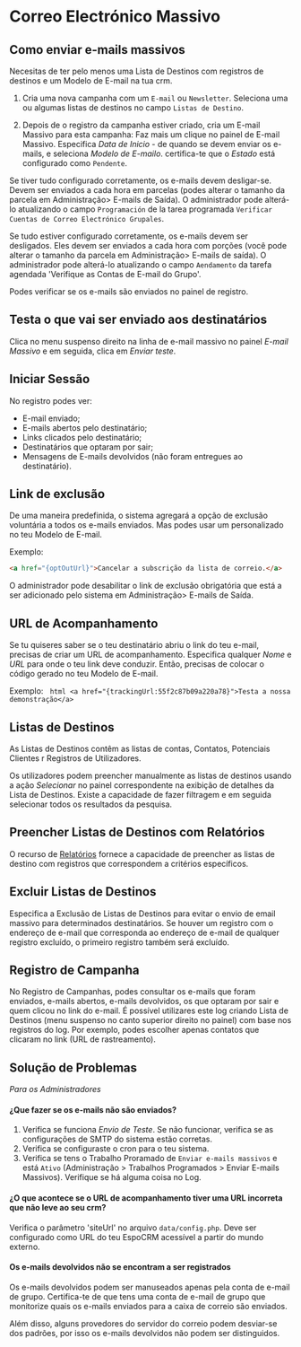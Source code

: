 # Correo Electrónico Massivo

## Como enviar e-mails massivos

Necesitas de ter pelo menos uma Lista de Destinos com registros de destinos e um Modelo de E-mail na tua crm.

1. Cria uma nova campanha com um `E-mail` ou `Newsletter`. Seleciona uma ou algumas listas de destinos no campo `Listas de Destino`.

2. Depois de o registro da campanha estiver criado, cria um E-mail Massivo para esta campanha: Faz mais um clique  no painel de E-mail Massivo. Especifica _Data de Inicio_ - de quando se devem enviar os e-mails, e seleciona _Modelo de E-mailo_. certifica-te que o _Estado_ está configurado como `Pendente`.

Se tiver tudo configurado corretamente, os e-mails devem desligar-se. Devem ser enviados a cada hora em parcelas (podes alterar o tamanho da parcela em Administração> E-mails de Saída). O administrador pode alterá-lo atualizando o campo `Programación` de la tarea programada `Verificar Cuentas de Correo Electrónico Grupales`.

Se tudo estiver configurado corretamente, os e-mails devem ser desligados. Eles devem ser enviados a cada hora com porções (você pode alterar o tamanho da parcela em Administração> E-mails de saída). O administrador pode alterá-lo atualizando o campo `Aendamento` da tarefa agendada 'Verifique as Contas de E-mail do Grupo'.

Podes verificar se os e-mails são enviados no painel de registro.

## Testa o que vai ser enviado aos destinatários

Clica no menu suspenso direito na linha de e-mail massivo no painel _E-mail Massivo_ e em seguida, clica em _Enviar teste_.

## Iniciar Sessão

No registro podes ver:
* E-mail enviado;
* E-mails abertos pelo destinatário;
* Links clicados pelo destinatário;
* Destinatários que optaram por sair;
* Mensagens de E-mails devolvidos (não foram entregues ao destinatário).

## Link de exclusão

De uma maneira predefinida, o sistema agregará a opção de exclusão voluntária a todos os e-mails enviados. Mas podes usar um personalizado no teu Modelo de E-mail.

Exemplo:
```html
<a href="{optOutUrl}">Cancelar a subscrição da lista de correio.</a>
```

O administrador pode desabilitar o link de exclusão obrigatória que está a ser adicionado pelo sistema em Administração> E-mails de Saída.

## URL de Acompanhamento

Se tu quiseres saber se o teu destinatário abriu o link do teu e-mail, precisas de criar um URL de acompanhamento. Especifica qualquer _Nome_ e _URL_ para onde o teu link deve conduzir. Então, precisas de colocar o código gerado no teu Modelo de E-mail.

Exemplo:
  ```html
<a href="{trackingUrl:55f2c87b09a220a78}">Testa a nossa demonstração</a>
  ```

## Listas de Destinos

As Listas de Destinos contêm as listas de contas, Contatos, Potenciais Clientes r Registros de Utilizadores.

Os utilizadores podem preencher manualmente as listas de destinos usando a ação _Selecionar_ no painel correspondente na exibição de detalhes da Lista de Destinos. Existe a capacidade de fazer filtragem e em seguida selecionar todos os resultados da pesquisa.

## Preencher Listas de Destinos com Relatórios

O recurso de [Relatórios](reports.md#syncing-with-target-lists) fornece a capacidade de preencher as listas de destino com registros que correspondem a critérios específicos.

## Excluir Listas de Destinos

Especifica a Exclusão de Listas de Destinos para evitar o envio de email massivo para determinados destinatários. Se houver um registro com o endereço de e-mail que corresponda ao endereço de e-mail de qualquer registro excluído, o primeiro registro também será excluído.

## Registro de Campanha

No Registro de Campanhas, podes consultar os e-mails que foram enviados, e-mails abertos, e-mails devolvidos, os que optaram por sair e quem clicou no link do e-mail. É possível utilizares este log criando Lista de Destinos (menu suspenso no canto superior direito no painel) com base nos registros do log. Por exemplo, podes escolher apenas contatos que clicaram no link (URL de rastreamento).

## Solução de Problemas

_Para os Administradores_

#### ¿Que fazer se os e-mails não são enviados?

1. Verifica se funciona _Envio de Teste_. Se não funcionar, verifica se as configurações de SMTP do sistema estão corretas.
2. Verifica se configuraste o cron para o teu sistema.
3. Verifica se tens o Trabalho Proramado de `Enviar e-mails massivos` e está `Ativo` (Administração > Trabalhos Programados > Enviar E-mails Massivos). Verifique se há alguma coisa no Log.

#### ¿O que acontece se o URL de acompanhamento tiver uma URL incorreta que não leve ao seu crm?

Verifica o parâmetro 'siteUrl' no arquivo `data/config.php`. Deve ser configurado como URL do teu EspoCRM acessível a partir do mundo externo.

#### Os e-mails devolvidos não se encontram a ser registrados

Os e-mails devolvidos podem ser manuseados apenas pela conta de e-mail de grupo. Certifica-te de que tens uma conta de e-mail de grupo que monitorize quais os e-mails enviados para a caixa de correio são enviados.

Além disso, alguns provedores do servidor do correio podem desviar-se dos padrões, por isso os e-mails devolvidos não podem ser distinguidos.
